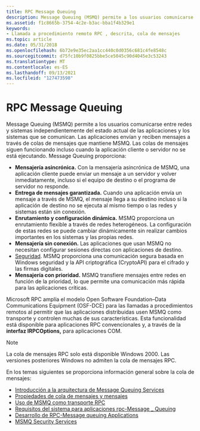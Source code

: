 ```yaml
---
title: RPC Message Queuing
description: Message Queuing (MSMQ) permite a los usuarios comunicarse entre redes y sistemas independientemente del estado actual de las aplicaciones y los sistemas que se comunican.
ms.assetid: f1c8665b-3754-4c2e-b3ac-bba1f4b329e1
keywords:
- Llamada a procedimiento remoto RPC , descrita, cola de mensajes
ms.topic: article
ms.date: 05/31/2018
ms.openlocfilehash: 6b72e9e35ec2aa1cc440c0d0356c681c4fe8548c
ms.sourcegitcommit: d75fc10b9f0825bbe5ce5045c90d4045e3c53243
ms.translationtype: MT
ms.contentlocale: es-ES
ms.lasthandoff: 09/13/2021
ms.locfileid: "127473598"
---
```

# <a name="rpc-message-queuing"></a>RPC Message Queuing

Message Queuing (MSMQ) permite a los usuarios comunicarse entre redes y sistemas independientemente del estado actual de las aplicaciones y los sistemas que se comunican. Las aplicaciones envían y reciben mensajes a través de colas de mensajes que mantiene MSMQ. Las colas de mensajes siguen funcionando incluso cuando la aplicación cliente o servidor no se está ejecutando. Message Queuing proporciona:

-   **Mensajería asincrónica.** Con la mensajería asincrónica de MSMQ, una aplicación cliente puede enviar un mensaje a un servidor y volver inmediatamente, incluso si el equipo de destino o el programa de servidor no responde.
-   **Entrega de mensajes garantizada.** Cuando una aplicación envía un mensaje a través de MSMQ, el mensaje llega a su destino incluso si la aplicación de destino no se ejecuta al mismo tiempo o las redes y sistemas están sin conexión.
-   **Enrutamiento y configuración dinámica.** MSMQ proporciona un enrutamiento flexible a través de redes heterogéneos. La configuración de estas redes se puede cambiar dinámicamente sin realizar cambios importantes en los sistemas y las propias redes.
-   **Mensajería sin conexión.** Las aplicaciones que usan MSMQ no necesitan configurar sesiones directas con aplicaciones de destino.
-   [Seguridad](security.md). MSMQ proporciona una comunicación segura basada en Windows seguridad y la API criptográfica (CryptoAPI) para el cifrado y las firmas digitales.
-   **Mensajería con prioridad.** MSMQ transfiere mensajes entre redes en función de la prioridad, lo que permite una comunicación más rápida para las aplicaciones críticas.

Microsoft RPC amplía el modelo Open Software Foundation–Data Communications Equipment (OSF-DCE) para las llamadas a procedimientos remotos al permitir que las aplicaciones distribuidas usen MSMQ como transporte y controlen muchas de sus características. Esta funcionalidad está disponible para aplicaciones RPC convencionales y, a través de la **interfaz IRPCOptions,** para aplicaciones COM.

> [!Note]  
> La cola de mensajes RPC solo está disponible Windows 2000. Las versiones posteriores Windows no admiten la cola de mensajes RPC.

 

En los temas siguientes se proporciona información general sobre la cola de mensajes:

-   [Introducción a la arquitectura de Message Queuing Services](overview-of-message-queuing-services-architecture.md)
-   [Propiedades de cola de mensajes y mensajes](message-and-message-queue-properties.md)
-   [Uso de MSMQ como transporte RPC](using-msmq-as-an-rpc-transport.md)
-   [Requisitos del sistema para aplicaciones rpc-Message \_ Queuing](system-requirements-for-rpc-message-queuing-applications.md)
-   [Desarrollo de RPC-Message queuing Applications](developing-rpc-message-queuing-applications.md)
-   [MSMQ Security Services](msmq-security-services.md)

 

 




